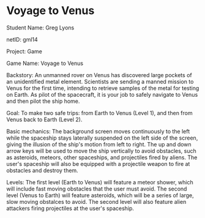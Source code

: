 Voyage to Venus
====

Student Name: Greg Lyons

netID: gml14

Project: Game

Game Name: Voyage to Venus

Backstory: An unmanned rover on Venus has discovered large pockets of an unidentified metal element.  Scientists are sending a manned mission to Venus for the first time, intending to retrieve samples of the metal for testing on Earth.  As pilot of the spacecraft, it is your job to safely navigate to Venus and then pilot the ship home.

Goal: To make two safe trips: from Earth to Venus (Level 1), and then from Venus back to Earth (Level 2).

Basic mechanics:  The background screen moves continuously to the left while the spaceship stays laterally suspended on the left side of the screen, giving the illusion of the ship's motion from left to right.  The up and down arrow keys will be used to move the ship vertically to avoid obstacles, such as asteroids, meteors, other spaceships, and projectiles fired by aliens.  The user's spaceship will also be equipped with a projectile weapon to fire at obstacles and destroy them.

Levels: The first level (Earth to Venus) will feature a meteor shower, which will include fast moving obstacles that the user must avoid.  The second level (Venus to Earth) will feature asteroids, which will be a series of large, slow moving obstalces to avoid.  The second level will also feature alien attackers firing projectiles at the user's spaceship.
